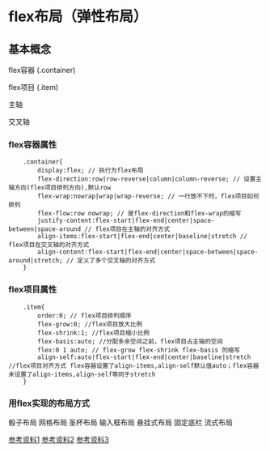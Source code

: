 # flex布局（弹性布局）

## 基本概念

flex容器 (.container) 

flex项目 (.item)

主轴

交叉轴



### flex容器属性

```
    .container{
        display:flex; // 执行为flex布局
        flex-direction:row|row-reverse|column|column-reverse; // 设置主轴方向(flex项目排列方向),默认row
        flex-wrap:nowrap|wrap|wrap-reverse; // 一行放不下时，flex项目如何排列
        flex-flow:row nowrap; // 是flex-direction和flex-wrap的缩写
        justify-content:flex-start|flex-end|center|space-between|space-around // flex项目在主轴的对齐方式
        align-items:flex-start|flex-end|center|baseline|stretch // flex项目在交叉轴的对齐方式
        align-content:flex-start|flex-end|center|space-between|space-around|stretch; // 定义了多个交叉轴的对齐方式
    }
```

### flex项目属性

```
    .item{
        order:0; // flex项目排列顺序
        flex-grow:0; //flex项目放大比例
        flex-shrink:1; //flex项目缩小比例
        flex-basis:auto; //分配多余空间之前，flex项目占主轴的空间
        flex:0 1 auto; // flex-grow flex-shrink flex-basis 的缩写
        align-self:auto|flex-start|flex-end|center|baseline|stretch //flex项目对齐方式 flex容器设置了align-items,align-self默认值auto；flex容器未设置了align-items,align-self等同于stretch
    }
``` 

### 用flex实现的布局方式

骰子布局
网格布局
圣杯布局
输入框布局
悬挂式布局
固定底栏
流式布局

[参考资料1](http://www.ruanyifeng.com/blog/2015/07/flex-grammar.html)
[参考资料2](http://www.ruanyifeng.com/blog/2015/07/flex-examples.html)
[参考资料3](http://www.ruanyifeng.com/blog/2018/10/flexbox-form.html)